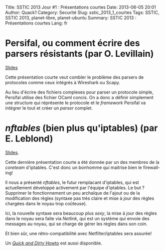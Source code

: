 Title: SSTIC 2013 Jour #1 : Présentations courtes
Date: 2013-06-05 20:01
Author: Quack1
Category: Securité
Slug: sstic_2013_1_courtes
Tags: SSTIC, SSTIC 2013, planet-libre, planet-ubuntu
Summary:  SSTIC 2013 : Présentations courtes
Lang: fr

# Persifal, ou comment écrire des parsers résistants (par O. Levillain)

[Slides](https://www.sstic.org/media/SSTIC2013/SSTIC-actes/parsifal/SSTIC2013-Slides-parsifal-levillain.pdf)

Cette présentation courte veut combler le problème des parsers de protocoles comme ceux intégrés à Wireshark ou Scapy. 

Au lieu d'écrire des fichiers complexes pour parser un protocole simple, Persifal utilise des fichier OCaml concis. On a donc a définir simplement une structure qui réprésente le protocole et le _framework_ Persifal va intégrer le tout et créer un _parser_ complet.

# _nftables_ (bien plus qu'iptables) (par E. Leblond)

[Slides](https://www.sstic.org/media/SSTIC2013/SSTIC-actes/nftable/SSTIC2013-Slides-nftable-leblond.pdf).

Cette dernière présentation courte a été donnée par un des membres de la _coreteam_ d'iptables. C'est donc un bonhomme qui maitrise bien le firewall-ing!

Il nous a présenté _nftables_, le futur remplacant d'iptables, qui est actuellement développé activement par l'équipe d'iptables. Le but ? Supprimer le fonctionnement un peu archaïque de l'ajout ou de la modification des règles (syntaxe pas très claire et mise à jour des règles chargées dans le noyau trop coûteuse).

Ici, la nouvelle syntaxe sera beaucoup plus _sexy_, la mise à jour des règles dans le noyau sera faite via _Netlink_, qui est un système qui envoie des messages au noyau, qui se charge de gérer les règles dans son coin.

Et bien sûr, une rétro-compatibilité avec Netfilter/iptables sera assurée!

Un [_Quick and Dirty_ Howto](https://t.co/cM4zogob8t) est aussi disponible.